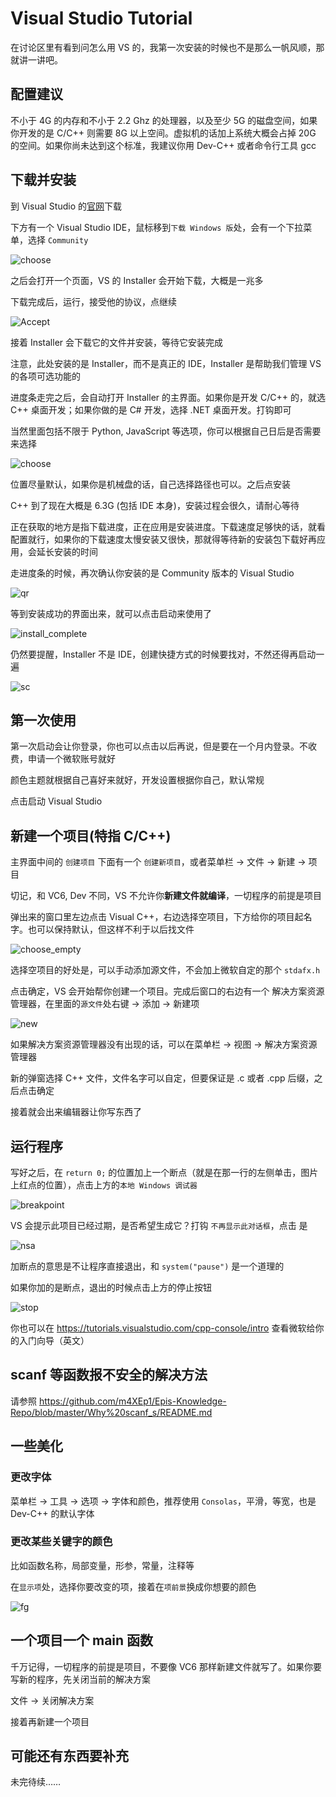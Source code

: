 # Visual Studio Tutorial

在讨论区里有看到问怎么用 VS 的，我第一次安装的时候也不是那么一帆风顺，那就讲一讲吧。

## 配置建议

不小于 4G 的内存和不小于 2.2 Ghz 的处理器，以及至少 5G 的磁盘空间，如果你开发的是 C/C++ 则需要 8G 以上空间。虚拟机的话加上系统大概会占掉 20G 的空间。如果你尚未达到这个标准，我建议你用 Dev-C++ 或者命令行工具 gcc

## 下载并安装

到 Visual Studio 的[官网](https://www.visualstudio.com/zh-hans/)下载

下方有一个 Visual Studio IDE，鼠标移到`下载 Windows 版`处，会有一个下拉菜单，选择 `Community`

![choose](Community.png)

之后会打开一个页面，VS 的 Installer 会开始下载，大概是一兆多

下载完成后，运行，接受他的协议，点继续

![Accept](Accept.png)

接着 Installer 会下载它的文件并安装，等待它安装完成

注意，此处安装的是 Installer，而不是真正的 IDE，Installer 是帮助我们管理 VS 的各项可选功能的

进度条走完之后，会自动打开 Installer 的主界面。如果你是开发 C/C++ 的，就选 C++ 桌面开发；如果你做的是 C# 开发，选择 .NET 桌面开发。打钩即可

当然里面包括不限于 Python, JavaScript 等选项，你可以根据自己日后是否需要来选择

![choose](choose.png)

位置尽量默认，如果你是机械盘的话，自己选择路径也可以。之后点安装

C++ 到了现在大概是 6.3G (包括 IDE 本身)，安装过程会很久，请耐心等待

正在获取的地方是指下载进度，正在应用是安装进度。下载速度足够快的话，就看配置就行，如果你的下载速度太慢安装又很快，那就得等待新的安装包下载好再应用，会延长安装的时间

走进度条的时候，再次确认你安装的是 Community 版本的 Visual Studio

![qr](qr.png)

等到安装成功的界面出来，就可以点击启动来使用了

![install_complete](install_complete.png)

仍然要提醒，Installer 不是 IDE，创建快捷方式的时候要找对，不然还得再启动一遍

![sc](shortcut.png)

## 第一次使用

第一次启动会让你登录，你也可以点击以后再说，但是要在一个月内登录。不收费，申请一个微软账号就好

颜色主题就根据自己喜好来就好，开发设置根据你自己，默认常规

点击启动 Visual Studio

## 新建一个项目(特指 C/C++)

主界面中间的 `创建项目` 下面有一个 `创建新项目`，或者菜单栏 -> 文件 -> 新建 -> 项目

切记，和 VC6, Dev 不同，VS 不允许你**新建文件就编译**，一切程序的前提是项目

弹出来的窗口里左边点击 Visual C++，右边选择空项目，下方给你的项目起名字。也可以保持默认，但这样不利于以后找文件

![choose_empty](choose_empty.png)

选择空项目的好处是，可以手动添加源文件，不会加上微软自定的那个 `stdafx.h`

点击确定，VS 会开始帮你创建一个项目。完成后窗口的右边有一个 解决方案资源管理器，在里面的`源文件`处右键 -> 添加 -> 新建项

![new](new.png)

如果解决方案资源管理器没有出现的话，可以在菜单栏 -> 视图 -> 解决方案资源管理器

新的弹窗选择 C++ 文件，文件名字可以自定，但要保证是 .c 或者 .cpp 后缀，之后点击确定

接着就会出来编辑器让你写东西了

## 运行程序

写好之后，在 `return 0;` 的位置加上一个断点（就是在那一行的左侧单击，图片上红点的位置），点击上方的`本地 Windows 调试器`

![breakpoint](breakpoint.png)

VS 会提示此项目已经过期，是否希望生成它？打钩 `不再显示此对话框`，点击 是

![nsa](notshowanymore.png)

加断点的意思是不让程序直接退出，和 `system("pause")` 是一个道理的

如果你加的是断点，退出的时候点击上方的停止按钮

![stop](stop.png)

你也可以在 https://tutorials.visualstudio.com/cpp-console/intro 查看微软给你的入门向导（英文）

## scanf 等函数报不安全的解决方法

请参照 https://github.com/m4XEp1/Epis-Knowledge-Repo/blob/master/Why%20scanf_s/README.md

## 一些美化

### 更改字体

菜单栏 -> 工具 -> 选项 -> 字体和颜色，推荐使用 `Consolas`，平滑，等宽，也是 Dev-C++ 的默认字体

### 更改某些关键字的颜色

比如函数名称，局部变量，形参，常量，注释等

在`显示项`处，选择你要改变的项，接着在`项前景`换成你想要的颜色

![fg](fg.png)

## 一个项目一个 main 函数

千万记得，一切程序的前提是项目，不要像 VC6 那样新建文件就写了。如果你要写新的程序，先关闭当前的解决方案

文件 -> 关闭解决方案

接着再新建一个项目

## 可能还有东西要补充

未完待续……